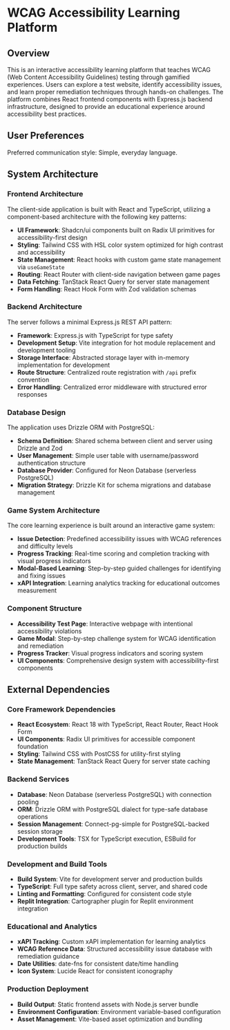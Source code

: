 # WCAG Accessibility Learning Platform

## Overview

This is an interactive accessibility learning platform that teaches WCAG (Web Content Accessibility Guidelines) testing through gamified experiences. Users can explore a test website, identify accessibility issues, and learn proper remediation techniques through hands-on challenges. The platform combines React frontend components with Express.js backend infrastructure, designed to provide an educational experience around accessibility best practices.

## User Preferences

Preferred communication style: Simple, everyday language.

## System Architecture

### Frontend Architecture
The client-side application is built with React and TypeScript, utilizing a component-based architecture with the following key patterns:
- **UI Framework**: Shadcn/ui components built on Radix UI primitives for accessibility-first design
- **Styling**: Tailwind CSS with HSL color system optimized for high contrast and accessibility
- **State Management**: React hooks with custom game state management via `useGameState`
- **Routing**: React Router with client-side navigation between game pages
- **Data Fetching**: TanStack React Query for server state management
- **Form Handling**: React Hook Form with Zod validation schemas

### Backend Architecture
The server follows a minimal Express.js REST API pattern:
- **Framework**: Express.js with TypeScript for type safety
- **Development Setup**: Vite integration for hot module replacement and development tooling
- **Storage Interface**: Abstracted storage layer with in-memory implementation for development
- **Route Structure**: Centralized route registration with `/api` prefix convention
- **Error Handling**: Centralized error middleware with structured error responses

### Database Design
The application uses Drizzle ORM with PostgreSQL:
- **Schema Definition**: Shared schema between client and server using Drizzle and Zod
- **User Management**: Simple user table with username/password authentication structure
- **Database Provider**: Configured for Neon Database (serverless PostgreSQL)
- **Migration Strategy**: Drizzle Kit for schema migrations and database management

### Game System Architecture
The core learning experience is built around an interactive game system:
- **Issue Detection**: Predefined accessibility issues with WCAG references and difficulty levels
- **Progress Tracking**: Real-time scoring and completion tracking with visual progress indicators
- **Modal-Based Learning**: Step-by-step guided challenges for identifying and fixing issues
- **xAPI Integration**: Learning analytics tracking for educational outcomes measurement

### Component Structure
- **Accessibility Test Page**: Interactive webpage with intentional accessibility violations
- **Game Modal**: Step-by-step challenge system for WCAG identification and remediation
- **Progress Tracker**: Visual progress indicators and scoring system
- **UI Components**: Comprehensive design system with accessibility-first components

## External Dependencies

### Core Framework Dependencies
- **React Ecosystem**: React 18 with TypeScript, React Router, React Hook Form
- **UI Components**: Radix UI primitives for accessible component foundation
- **Styling**: Tailwind CSS with PostCSS for utility-first styling
- **State Management**: TanStack React Query for server state caching

### Backend Services
- **Database**: Neon Database (serverless PostgreSQL) with connection pooling
- **ORM**: Drizzle ORM with PostgreSQL dialect for type-safe database operations
- **Session Management**: Connect-pg-simple for PostgreSQL-backed session storage
- **Development Tools**: TSX for TypeScript execution, ESBuild for production builds

### Development and Build Tools
- **Build System**: Vite for development server and production builds
- **TypeScript**: Full type safety across client, server, and shared code
- **Linting and Formatting**: Configured for consistent code style
- **Replit Integration**: Cartographer plugin for Replit environment integration

### Educational and Analytics
- **xAPI Tracking**: Custom xAPI implementation for learning analytics
- **WCAG Reference Data**: Structured accessibility issue database with remediation guidance
- **Date Utilities**: date-fns for consistent date/time handling
- **Icon System**: Lucide React for consistent iconography

### Production Deployment
- **Build Output**: Static frontend assets with Node.js server bundle
- **Environment Configuration**: Environment variable-based configuration
- **Asset Management**: Vite-based asset optimization and bundling
